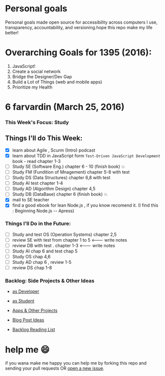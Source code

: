 # Personal goals
Personal goals made open source for accessibility across computers I use, transparency, accountability, and versioning.hope this repo make my life better! 

# Overarching Goals for 1395 (2016):
1. JavaScript!
2. Create a social network
3. Bridge the Designer/Dev Gap
4. Build a Lot of Things (web and mobile apps)
5. Prioritize my Health

# 6 farvardin (March 25, 2016)

### This Week's Focus: Study

## Things I'll do This Week:

- [x] learn about Agile , Scurm (Intro) podcast
- [x] learn about TDD in JavaScript form `Test-Driven JavaScript Development` book -  read chapter 1-3
- [ ] Study SE (Software Eng.) chapter 6 - 10 (finish book) :boom:
- [ ] Study FM (Fundition of Mnagement) chapter 5-8 with test
- [ ] Study DS (Data Structures) chapter 6,8 with test
- [ ] Study AI test chapter 1-4
- [ ] Study AD (Algorithm Design) chapter 4,5
- [ ] Study DB (DataBase) chapter 6 (finish book) :boom:
- [x] mail to SE teacher
- [x] find a good ebook for lean Node.js , if you know recomend it. (I find this : Beginning Node.js -- Apress)

### Things I'll Do in the Future:

- [ ] Study and test OS (Operation Systems) chapter 2,5
- [ ] review SE with test from chapter 1 to 5		<--- write notes
- [ ] review DB with test . chapter 1-3  	<--- write notes
- [ ] Study  AI chap 6 and test chap 5
- [ ] Study  OS chap 4,6
- [ ] Study  AD chap 6 , review 1-5
- [ ] review DS chap 1-8

### Backlog: Side Projects & Other Ideas

- [as Developer](https://github.com/mmdsharifi/personal-goals/blob/master/asDveloper.md)
- [as Student](https://github.com/mmdsharifi/personal-goals/blob/master/asStudent.md)

- [Apps & Other Projects](https://github.com/mmdsharifi/personal-goals/blob/master/ideas-and-misc/app-ideas.md)
- [Blog Post Ideas](https://github.com/mmdsharifi/personal-goals/blob/master/ideas-and-misc/blog-ideas.md)
- [Backlog Reading List](https://github.com/mmdsharifi/personal-goals/tree/master/content-list)


# help me :smile:

if you wana make me happy you can help me by forking this repo and sending your pull requests OR [open a new issue](https://github.com/mmdsharifi/personal-goals/issues/new).
